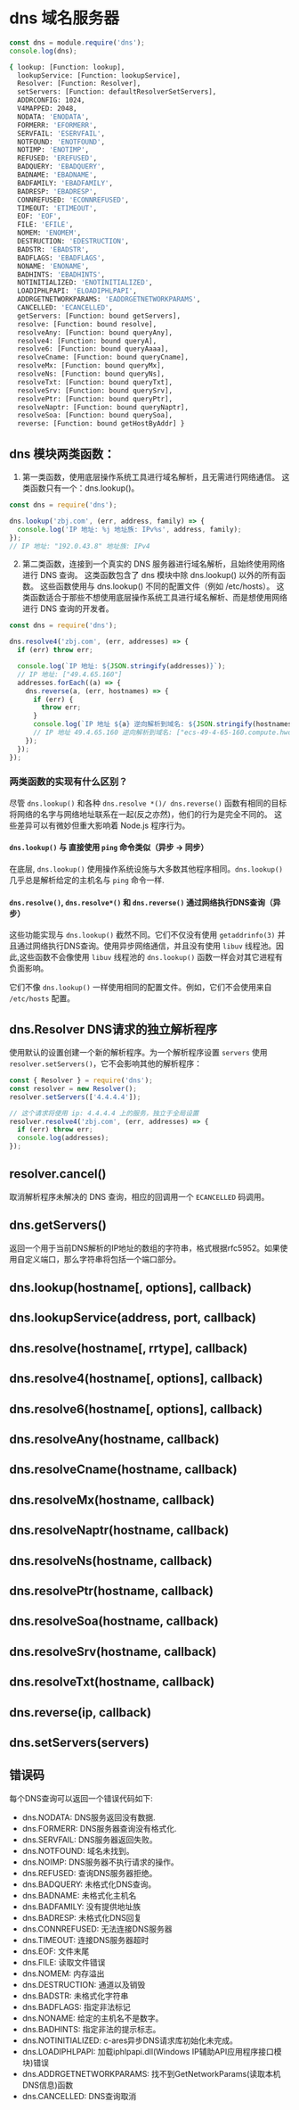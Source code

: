 # dns 域名服务器

```js
const dns = module.require('dns');
console.log(dns);
```
```bash
{ lookup: [Function: lookup],
  lookupService: [Function: lookupService],
  Resolver: [Function: Resolver],
  setServers: [Function: defaultResolverSetServers],
  ADDRCONFIG: 1024,
  V4MAPPED: 2048,
  NODATA: 'ENODATA',
  FORMERR: 'EFORMERR',
  SERVFAIL: 'ESERVFAIL',
  NOTFOUND: 'ENOTFOUND',
  NOTIMP: 'ENOTIMP',
  REFUSED: 'EREFUSED',
  BADQUERY: 'EBADQUERY',
  BADNAME: 'EBADNAME',
  BADFAMILY: 'EBADFAMILY',
  BADRESP: 'EBADRESP',
  CONNREFUSED: 'ECONNREFUSED',
  TIMEOUT: 'ETIMEOUT',
  EOF: 'EOF',
  FILE: 'EFILE',
  NOMEM: 'ENOMEM',
  DESTRUCTION: 'EDESTRUCTION',
  BADSTR: 'EBADSTR',
  BADFLAGS: 'EBADFLAGS',
  NONAME: 'ENONAME',
  BADHINTS: 'EBADHINTS',
  NOTINITIALIZED: 'ENOTINITIALIZED',
  LOADIPHLPAPI: 'ELOADIPHLPAPI',
  ADDRGETNETWORKPARAMS: 'EADDRGETNETWORKPARAMS',
  CANCELLED: 'ECANCELLED',
  getServers: [Function: bound getServers],
  resolve: [Function: bound resolve],
  resolveAny: [Function: bound queryAny],
  resolve4: [Function: bound queryA],
  resolve6: [Function: bound queryAaaa],
  resolveCname: [Function: bound queryCname],
  resolveMx: [Function: bound queryMx],
  resolveNs: [Function: bound queryNs],
  resolveTxt: [Function: bound queryTxt],
  resolveSrv: [Function: bound querySrv],
  resolvePtr: [Function: bound queryPtr],
  resolveNaptr: [Function: bound queryNaptr],
  resolveSoa: [Function: bound querySoa],
  reverse: [Function: bound getHostByAddr] }
```

## dns 模块两类函数：
1) 第一类函数，使用底层操作系统工具进行域名解析，且无需进行网络通信。 这类函数只有一个：dns.lookup()。
```js
const dns = require('dns');

dns.lookup('zbj.com', (err, address, family) => {
  console.log('IP 地址: %j 地址族: IPv%s', address, family);
});
// IP 地址: "192.0.43.8" 地址族: IPv4
```

2) 第二类函数，连接到一个真实的 DNS 服务器进行域名解析，且始终使用网络进行 DNS 查询。 这类函数包含了 dns 模块中除 dns.lookup() 以外的所有函数。 这些函数使用与 dns.lookup() 不同的配置文件（例如 /etc/hosts）。 这类函数适合于那些不想使用底层操作系统工具进行域名解析、而是想使用网络进行 DNS 查询的开发者。

```js
const dns = require('dns');

dns.resolve4('zbj.com', (err, addresses) => {
  if (err) throw err;

  console.log(`IP 地址: ${JSON.stringify(addresses)}`);
  // IP 地址: ["49.4.65.160"]
  addresses.forEach((a) => {
    dns.reverse(a, (err, hostnames) => {
      if (err) {
        throw err;
      }
      console.log(`IP 地址 ${a} 逆向解析到域名: ${JSON.stringify(hostnames)}`);
      // IP 地址 49.4.65.160 逆向解析到域名: ["ecs-49-4-65-160.compute.hwclouds-dns.com"]
    });
  });
});
```

### 两类函数的实现有什么区别？

尽管 `dns.lookup()` 和各种 `dns.resolve *()/ dns.reverse()` 函数有相同的目标将网络的名字与网络地址联系在一起(反之亦然)，他们的行为是完全不同的。 这些差异可以有微妙但重大影响着 Node.js 程序行为。

#### `dns.lookup()` 与 直接使用 `ping` 命令类似（异步 -> 同步）

在底层, `dns.lookup()` 使用操作系统设施与大多数其他程序相同。`dns.lookup()` 几乎总是解析给定的主机名与 `ping` 命令一样.

#### `dns.resolve()`, `dns.resolve*()` 和 `dns.reverse()` 通过网络执行DNS查询（异步）

这些功能实现与 `dns.lookup()` 截然不同。它们不仅没有使用 `getaddrinfo(3)` 并且通过网络执行DNS查询。使用异步网络通信，并且没有使用 `libuv` 线程池。因此,这些函数不会像使用 `libuv` 线程池的 `dns.lookup()` 函数一样会对其它进程有负面影响。

它们不像 `dns.lookup()` 一样使用相同的配置文件。例如，它们不会使用来自 `/etc/hosts` 配置。

## dns.Resolver DNS请求的独立解析程序

使用默认的设置创建一个新的解析程序。为一个解析程序设置 `servers` 使用 `resolver.setServers()`，它不会影响其他的解析程序：

```js
const { Resolver } = require('dns');
const resolver = new Resolver();
resolver.setServers(['4.4.4.4']);

// 这个请求将使用 ip: 4.4.4.4 上的服务，独立于全局设置
resolver.resolve4('zbj.com', (err, addresses) => {
  if (err) throw err;
  console.log(addresses);
});
```

## resolver.cancel()

取消解析程序未解决的 DNS 查询，相应的回调用一个 `ECANCELLED` 码调用。

## dns.getServers()

返回一个用于当前DNS解析的IP地址的数组的字符串，格式根据rfc5952。如果使用自定义端口，那么字符串将包括一个端口部分。

## dns.lookup(hostname[, options], callback)
## dns.lookupService(address, port, callback)
## dns.resolve(hostname[, rrtype], callback)
## dns.resolve4(hostname[, options], callback)
## dns.resolve6(hostname[, options], callback)
## dns.resolveAny(hostname, callback)
## dns.resolveCname(hostname, callback)
## dns.resolveMx(hostname, callback)
## dns.resolveNaptr(hostname, callback)
## dns.resolveNs(hostname, callback)
## dns.resolvePtr(hostname, callback)
## dns.resolveSoa(hostname, callback)
## dns.resolveSrv(hostname, callback)
## dns.resolveTxt(hostname, callback)
## dns.reverse(ip, callback)
## dns.setServers(servers)

## 错误码
每个DNS查询可以返回一个错误代码如下:

  - dns.NODATA: DNS服务返回没有数据.
  - dns.FORMERR: DNS服务器查询没有格式化.
  - dns.SERVFAIL: DNS服务器返回失败。
  - dns.NOTFOUND: 域名未找到。
  - dns.NOIMP: DNS服务器不执行请求的操作。
  - dns.REFUSED: 查询DNS服务器拒绝。
  - dns.BADQUERY: 未格式化DNS查询。
  - dns.BADNAME: 未格式化主机名
  - dns.BADFAMILY: 没有提供地址族
  - dns.BADRESP: 未格式化DNS回复
  - dns.CONNREFUSED: 无法连接DNS服务器
  - dns.TIMEOUT: 连接DNS服务器超时
  - dns.EOF: 文件末尾
  - dns.FILE: 读取文件错误
  - dns.NOMEM: 内存溢出
  - dns.DESTRUCTION: 通道以及销毁
  - dns.BADSTR: 未格式化字符串
  - dns.BADFLAGS: 指定非法标记
  - dns.NONAME: 给定的主机名不是数字。
  - dns.BADHINTS: 指定非法的提示标志。
  - dns.NOTINITIALIZED: c-ares异步DNS请求库初始化未完成。
  - dns.LOADIPHLPAPI: 加载iphlpapi.dll(Windows IP辅助API应用程序接口模块)错误
  - dns.ADDRGETNETWORKPARAMS: 找不到GetNetworkParams(读取本机DNS信息)函数
  - dns.CANCELLED: DNS查询取消
